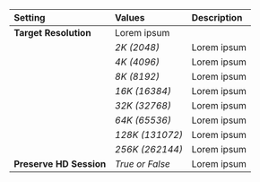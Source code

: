 | Setting                 | Values          | Description |
| :---------------------- | :-------------- | :---------- |
| **Target Resolution**   | Lorem ipsum     |
|                         | *2K (2048)*     | Lorem ipsum |
|                         | *4K (4096)*     | Lorem ipsum |
|                         | *8K (8192)*     | Lorem ipsum |
|                         | *16K (16384)*   | Lorem ipsum |
|                         | *32K (32768)*   | Lorem ipsum |
|                         | *64K (65536)*   | Lorem ipsum |
|                         | *128K (131072)* | Lorem ipsum |
|                         | *256K (262144)* | Lorem ipsum |
| **Preserve HD Session** | *True or False* | Lorem ipsum |
